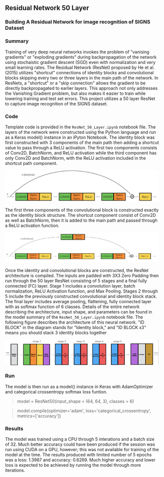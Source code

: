 ## Residual Network 50 Layer 
### Building A Residual Network for image recognition of SIGNS Dataset

### Summary

Training of very deep neural networks invokes the problem of "vanising gradients" or "exploding gradients" during backpropagation of the network using stochaistic gradient descent (SGD) even with normalization and very small learning rates. The Residual Network (ResNet) proposed by He et al. (2015) utilizes "shortcut" connections of identity blocks and convolutional blocks skipping every two or three layers in the main path of the network. In ResNets, a "shortcut" or a "skip connection" allows the gradient to be directly backpropagated to earlier layers. This approach not only addresses the Vanishing Gradient problem, but also makes it easier to train while lowering training and test set errors. This project utilizes a 50 layer ResNet to capture image recognition of the SIGNS dataset.  

### Code

Template code is provided in the `ResNet_50_Layer.ipynb` notebook file. The layers of the network were constructed using the Python language and run as a Keras model() instance in an iPyton Notebook. The identity block was first constructed with 3 components of the main path then adding a shortcut value to pass through a ReLU activation. The first two components consists of Conv2D, BatchNorm, and ReLU activation while the third component has only Conv2D and BatchNorm, with the ReLU activation included in the shortcut path component. 

<img src= "https://github.com/JeffGoodrich9791/ResNet_50_Layer/blob/master/Identity Block.png" />

The first three components of the convolutional block is constructed exactly as the identity block structure. The shortcut component consist of Conv2D as well as BatchNorm, then it is added to the main path and passed through a ReLU activation function. 

<img src= "https://github.com/JeffGoodrich9791/ResNet_50_Layer/blob/master/Convolutional Block.png" />

Once the identity and convolutional blocks are constructed, the ResNet architecture is compiled. The inputs are padded with 3X3 Zero Padding then run through the 50 layer ResNet consisting of 5 stages and a final fully connected (FC) layer. Stage 1 includes a convolution layer, batch normalization, ReLU Activation function, and Max Pooling. Stages 2 through 5 include the previously constructed convolutional and identity block stack. The final layer includes average pooling, flattening, fully connected layer with as softmax function of 6 classes. Details of the entire network describing the architecture, input shape, and parameters can be found in the model summary of the `ResNet_50_Layer.ipynb` notebook file. The following figure describes  the architecture of this neural network. "ID BLOCK" in the diagram stands for "Identity block," and "ID BLOCK x3" means you should stack 3 identity blocks together

<img src= "https://github.com/JeffGoodrich9791/ResNet_50_Layer/blob/master/ResNet Model.png" />

### Run

The model is then run as a model() instance in Keras with AdamOptimizer and categorical crossentropy softmax loss funtion. 

> model = ResNet50(input_shape = (64, 64, 3), classes = 6)

> model.compile(optimizer='adam', loss='categorical_crossentropy', metrics=['accuracy'])



### Results

The model was trained using a CPU through 5 interations and a batch size of 32. Much better accuracy could have been produced if the session was run using CUDA on a GPU, however; this was not available for training of the model at the time. The results produced with limited number of 5 epochs was a loss: 1.3987 and accuracy: 0.6269. Much higher accuracy and lower loss is expected to be achieved by running the model through more iterations.  
